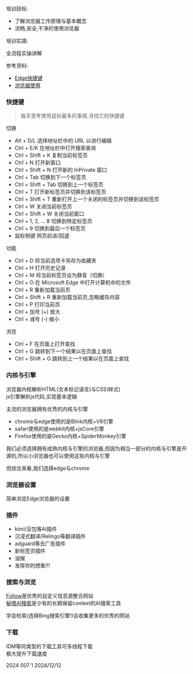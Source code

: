 培训目标:

- 了解浏览器工作原理与基本概念
- 流畅,安全,干净的使用浏览器

培训实践:

全流程实操讲解

参考资料:

- [Edge快捷键](https://support.microsoft.com/zh-cn/microsoft-edge/microsoft-edge-%E4%B8%AD%E7%9A%84%E9%94%AE%E7%9B%98%E5%BF%AB%E6%8D%B7%E6%96%B9%E5%BC%8F-50d3edab-30d9-c7e4-21ce-37fe2713cfad)
- [浏览器使用](https://www.bilibili.com/video/BV17HqhYSEbD/?spm_id_from=333.1387.homepage.video_card.click)

### 快捷键

> 每天思考使用鼠标最多的事情,寻找它的快捷键

切换

- Alt + D/L 选择地址栏中的 URL 以进行编辑
- Ctrl + E/K 在地址栏中打开搜索查询
- Ctrl + Shift + K 复制当前标签页
- Ctrl + N 打开新窗口
- Ctrl + Shift + N 打开新的 InPrivate 窗口
- Ctrl + Tab 切换到下一个标签页
- Ctrl + Shift + Tab 切换到上一个标签页
- Ctrl + T 打开新标签页并切换到该标签页
- Ctrl + Shift + T 重新打开上一个关闭的标签页并切换到该标签页 
- Ctrl + W 关闭当前标签页
- Ctrl + Shift + W 关闭当前窗口
- Ctrl + 1, 2, ... 8 切换到特定标签页
- Ctrl + 9 切换到最后一个标签页
- 鼠标侧键 网页前进/回退

功能

- Ctrl + D 将当前选项卡另存为收藏夹
- Ctrl + H 打开历史记录 
- Ctrl + M 将当前标签页设为静音（切换）
- Ctrl + O 在 Microsoft Edge 中打开计算机中的文件
- Ctrl + R 重新加载当前页
- Ctrl + Shift + R 重新加载当前页,忽略缓存内容
- Ctrl + P 打印当前页
- Ctrl + 加号 (+) 放大
- Ctrl + 减号 (-) 缩小

浏览

- Ctrl + F 在页面上打开查找
- Ctrl + G 跳转到下一个结果以在页面上查找 
- Ctrl + Shift + G 跳转到上一个结果以在页面上查找

### 内核与引擎

浏览器内核解析HTML(文本标记语言)与CSS(样式)  
js引擎解析js代码,实现基本逻辑  

主流的浏览器拥有优秀的内核与引擎
- chrome与edge使用的是Blink内核+V8引擎
- safari使用的是webkit内核+jsCore引擎
- Firefox使用的是Gecko内核+SpiderMonkey引擎

我们必须选择拥有成熟内核与引擎的浏览器,但因为相当一部分的内核与引擎是开源的,所以小浏览器也可以使用这些内核与引擎

但综合来看,我们选择edge与chrome

### 浏览器设置

简单浏览Edge浏览器的设置

### 插件

- kimi/豆包等AI插件
- 沉浸式翻译/Relingo等翻译插件
- adguard等去广告插件
- 新标签页插件
- 油猴
- 发挥你的想象!!!

### 搜索与浏览

[Follow](https://app.follow.is/discover)是优秀的自定义信息源整合网站  
[秘塔AI搜索](https://metaso.cn/)是少有的长期保留context的AI搜索工具

学会检索(选择Bing搜索引擎!)会收集更多的优秀的网站

### 下载

IDM等同类型的下载工具可多线程下载  
极大提升下载速度

2024 007 1 2024/12/12